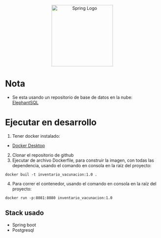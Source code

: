 <p align="center">
  <a href="https://spring.io/" target="blank"><img src="https://spring.io/images/spring-logo-9146a4d3298760c2e7e49595184e1975.svg" width="200" alt="Spring Logo" /></a>
</p>

<!-- estas instrucciones permitira que otro desarrollador puedan ejecutar -->
# Nota
* Se esta usando un repositorio de base de datos en la nube: [ElephantSQL](https://www.elephantsql.com/)


# Ejecutar en desarrollo
1. Tener docker instalado:
* [Docker Desktop](https://www.docker.com/get-started)
2. Clonar el repositorio de github
3. Ejecutar de archivo Dockerfile, para construir la imagen, con todas las dependencia, usando el comando en consola en la raíz del proyecto:
```
docker buil -t inventario_vacunacion:1.0 .
```
4. Para correr el contenedor, usando el comando en consola en la raíz del proyecto:
```
docker run -p:8081:8080 inventario_vacunacion:1.0
```
## Stack usado
* Spring boot
* Postgresql